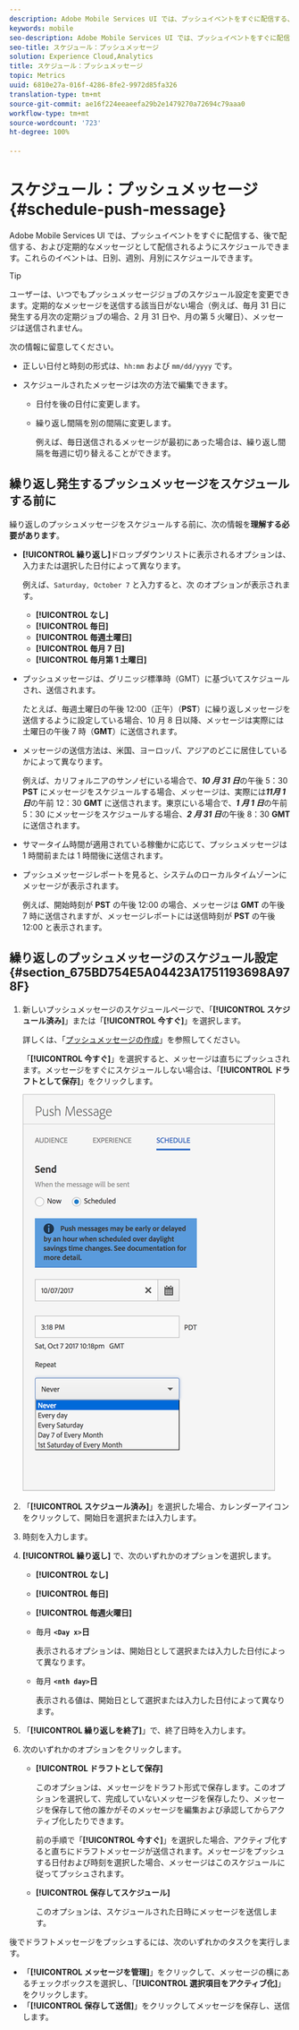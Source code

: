 ```yaml
---
description: Adobe Mobile Services UI では、プッシュイベントをすぐに配信する、後で配信する、および定期的なメッセージとして配信されるようにスケジュールできます。これらのイベントは、日別、週別、月別にスケジュールできます。
keywords: mobile
seo-description: Adobe Mobile Services UI では、プッシュイベントをすぐに配信する、後で配信する、および定期的なメッセージとして配信されるようにスケジュールできます。これらのイベントは、日別、週別、月別にスケジュールできます。
seo-title: スケジュール：プッシュメッセージ
solution: Experience Cloud,Analytics
title: スケジュール：プッシュメッセージ
topic: Metrics
uuid: 6810e27a-016f-4286-8fe2-9972d85fa326
translation-type: tm+mt
source-git-commit: ae16f224eeaeefa29b2e1479270a72694c79aaa0
workflow-type: tm+mt
source-wordcount: '723'
ht-degree: 100%

---
```



# スケジュール：プッシュメッセージ {#schedule-push-message}

Adobe Mobile Services UI では、プッシュイベントをすぐに配信する、後で配信する、および定期的なメッセージとして配信されるようにスケジュールできます。これらのイベントは、日別、週別、月別にスケジュールできます。

>[!TIP]
>
>ユーザーは、いつでもプッシュメッセージジョブのスケジュール設定を変更できます。定期的なメッセージを送信する該当日がない場合（例えば、毎月 31 日に発生する月次の定期ジョブの場合、2 月 31 日や、月の第 5 火曜日）、メッセージは送信されません。

次の情報に留意してください。

* 正しい日付と時刻の形式は、`hh:mm` および `mm/dd/yyyy` です。

* スケジュールされたメッセージは次の方法で編集できます。

   * 日付を後の日付に変更します。
   * 繰り返し間隔を別の間隔に変更します。

      例えば、毎日送信されるメッセージが最初にあった場合は、繰り返し間隔を毎週に切り替えることができます。

## 繰り返し発生するプッシュメッセージをスケジュールする前に

繰り返しのプッシュメッセージをスケジュールする前に、次の情報を&#x200B;**理解する必要があります**。

* **[!UICONTROL 繰り返し]**&#x200B;ドロップダウンリストに表示されるオプションは、入力または選択した日付によって異なります。

   例えば、`Saturday, October 7` と入力すると、次 のオプションが表示されます。

   * **[!UICONTROL なし]**
   * **[!UICONTROL 毎日]**
   * **[!UICONTROL 毎週土曜日]**
   * **[!UICONTROL 毎月 7 日]**
   * **[!UICONTROL 毎月第 1 土曜日]**

* プッシュメッセージは、グリニッジ標準時（GMT）に基づいてスケジュールされ、送信されます。

   たとえば、毎週土曜日の午後 12:00（正午）（**PST**）に繰り返しメッセージを送信するように設定している場合、10 月 8 日以降、メッセージは実際には土曜日の午後 7 時（**GMT**）に送信されます。
* メッセージの送信方法は、米国、ヨーロッパ、アジアのどこに居住しているかによって異なります。

   例えば、カリフォルニアのサンノゼにいる場合で、***10 月 31 日***&#x200B;の午後 5：30 **PST** にメッセージをスケジュールする場合、メッセージは、実際には&#x200B;***11月 1 日***&#x200B;の午前 12：30 **GMT** に送信されます。東京にいる場合で、***1 月 1 日***&#x200B;の午前 5：30 にメッセージをスケジュールする場合、***2 月 31 日***&#x200B;の午後 8：30 **GMT**&#x200B;に送信されます。
* サマータイム時間が適用されている稼働かに応じて、プッシュメッセージは 1 時間前または 1 時間後に送信されます。
* プッシュメッセージレポートを見ると、システムのローカルタイムゾーンにメッセージが表示されます。

   例えば、開始時刻が **PST** の午後 12:00 の場合、メッセージは **GMT** の午後 7 時に送信されますが、メッセージレポートには送信時刻が **PST** の午後 12:00 と表示されます。

## 繰り返しのプッシュメッセージのスケジュール設定 {#section_675BD754E5A04423A1751193698A978F}

1. 新しいプッシュメッセージのスケジュールページで、「**[!UICONTROL スケジュール済み]**」または「**[!UICONTROL 今すぐ]**」を選択します。

   詳しくは、「[プッシュメッセージの作成](/help/using/in-app-messaging/t-create-push-message/t-create-push-message.md)」を参照してください。

   「**[!UICONTROL 今すぐ]**」を選択すると、メッセージは直ちにプッシュされます。メッセージをすぐにスケジュールしない場合は、「**[!UICONTROL ドラフトとして保存]**」をクリックします。

   ![](assets/schedule-push-message.png)

1. 「**[!UICONTROL スケジュール済み]**」を選択した場合、カレンダーアイコンをクリックして、開始日を選択または入力します。
1. 時刻を入力します。 
1. **[!UICONTROL 繰り返し]** で、次のいずれかのオプションを選択します。

   * **[!UICONTROL なし]**
   * **[!UICONTROL 毎日]**
   * **[!UICONTROL 毎週火曜日]**
   * 毎月 **`<Day x>`日**

      表示されるオプションは、開始日として選択または入力した日付によって異なります。
   * 毎月 **`<nth day>`日**

      表示される値は、開始日として選択または入力した日付によって異なります。

1. 「**[!UICONTROL 繰り返しを終了]**」で、終了日時を入力します。
1. 次のいずれかのオプションをクリックします。

   * **[!UICONTROL ドラフトとして保存]**

      このオプションは、メッセージをドラフト形式で保存します。このオプションを選択して、完成していないメッセージを保存したり、メッセージを保存して他の誰かがそのメッセージを編集および承認してからアクティブ化したりできます。

      前の手順で「**[!UICONTROL 今すぐ]**」を選択した場合、アクティブ化すると直ちにドラフトメッセージが送信されます。メッセージをプッシュする日付および時刻を選択した場合、メッセージはこのスケジュールに従ってプッシュされます。

   * **[!UICONTROL 保存してスケジュール]**

      このオプションは、スケジュールされた日時にメッセージを送信します。

後でドラフトメッセージをプッシュするには、次のいずれかのタスクを実行します。

* 「**[!UICONTROL メッセージを管理]**」をクリックして、メッセージの横にあるチェックボックスを選択し、「**[!UICONTROL 選択項目をアクティブ化]**」をクリックします。
* 「**[!UICONTROL 保存して送信]**」をクリックしてメッセージを保存し、送信します。
